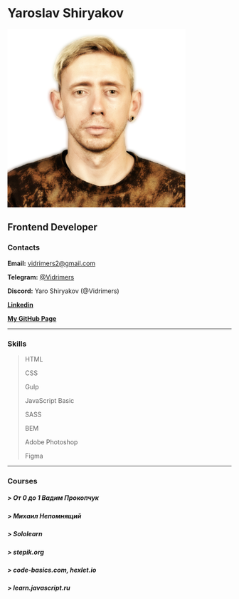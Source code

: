 # Yaroslav Shiryakov
<img src="./img/photo.png" width=400>

## Frontend Developer

### Contacts

**Email:** vidrimers2@gmail.com

**Telegram:** [@Vidrimers](https://t.me/Vidrimers)

**Discord:** Yaro Shiryakov (@Vidrimers)

**[Linkedin](https://www.linkedin.com/in/yaroslav-shiryakov-79a426183/)**

**[My GitHub Page](https://vidrimers.github.io/)**


---

### Skills

> HTML
>
> CSS
>
> Gulp
>
> JavaScript Basic
>
> SASS
>
> BEM
>
> Adobe Photoshop
>
> Figma

---

### Courses

##### > От 0 до 1 Вадим Прокопчук
##### > Михаил Непомнящий
##### > Sololearn
##### > stepik.org
##### > code-basics.com, hexlet.io
##### > learn.javascript.ru
